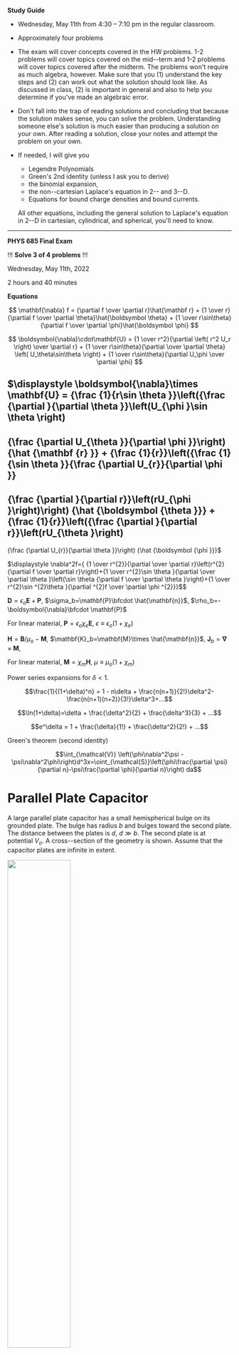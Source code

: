 **Study Guide**

* Wednesday, May 11th from 4:30 – 7:10 pm in the regular classroom. 
* Approximately four problems
* The exam will cover concepts covered in the HW problems. 1-2 problems will cover topics covered on the mid--term and 1-2 problems will cover topics covered after the midterm. The problems won't require as much algebra, however. Make sure that you (1) understand the key steps and (2) can work out what the solution should look like. As discussed in class, (2) is important in general and also to help you determine if you've made an algebraic error.
* Don't fall into the trap of reading solutions and concluding that because the solution makes sense, you can solve the problem. Understanding someone else's solution is much easier than producing a solution on your own. After reading a solution, close your notes and attempt the problem on your own.
* If needed, I will give you
    * Legendre Polynomials
    * Green's 2nd identity (unless I ask you to derive)
    * the binomial expansion,
    * the non--cartesian Laplace's equation in 2-- and 3--D.
    * Equations for bound charge densities and bound currents.

    All other equations, including the general solution to Laplace's equation in 2--D in cartesian, cylindrical, and spherical, you'll need to know.

----

**PHYS 685 Final Exam**

!!! **Solve 3 of 4 problems** !!!

Wednesday, May 11th, 2022

2 hours and 40 minutes

**Equations**

$$
\mathbf{\nabla} f = 
{\partial f \over \partial r}\hat{\mathbf r}
+
{1 \over r}{\partial f \over \partial \theta}\hat{\boldsymbol \theta}
+
{1 \over r\sin\theta}{\partial f \over \partial \phi}\hat{\boldsymbol \phi}
$$

$$
\boldsymbol{\nabla}\cdot\mathbf{U} = 
{1 \over r^2}{\partial \left( r^2 U_r \right) \over \partial r}
+
{1 \over r\sin\theta}{\partial \over \partial \theta} \left(  U_\theta\sin\theta \right)
+
{1 \over r\sin\theta}{\partial U_\phi \over \partial \phi}
$$

$\displaystyle
\boldsymbol{\nabla}\times \mathbf{U} =
{\frac {1}{r\sin \theta }}\left({\frac {\partial }{\partial \theta }}\left(U_{\phi }\sin \theta \right)
-
{\frac {\partial U_{\theta }}{\partial \phi }}\right) {\hat {\mathbf {r} }}
+
{\frac {1}{r}}\left({\frac {1}{\sin \theta }}{\frac {\partial U_{r}}{\partial \phi }}
-
{\frac {\partial }{\partial r}}\left(rU_{\phi }\right)\right) {\hat {\boldsymbol {\theta }}}
+
{\frac {1}{r}}\left({\frac {\partial }{\partial r}}\left(rU_{\theta }\right)
-
{\frac {\partial U_{r}}{\partial \theta }}\right) {\hat {\boldsymbol {\phi }}}$


$\displaystyle
\nabla^2f={ {1 \over r^{2}}{\partial  \over \partial r}\left(r^{2}{\partial f \over \partial r}\right)+{1 \over r^{2}\sin \theta }{\partial  \over \partial \theta }\left(\sin \theta {\partial f \over \partial \theta }\right)+{1 \over r^{2}\sin ^{2}\theta }{\partial ^{2}f \over \partial \phi ^{2}}}$$

$\mathbf{D}=\epsilon_o\mathbf{E}+\mathbf{P}$, $\sigma_b=\mathbf{P}\bfcdot \hat{\mathbf{n}}$,
$\rho_b=-\boldsymbol{\nabla}\bfcdot \mathbf{P}$

For linear material, $\mathbf{P}=\epsilon_o\chi_e\mathbf{E}$, $\epsilon\equiv\epsilon_o(1+\chi_e)$

$\mathbf{H}=\mathbf{B}/\mu_o-\mathbf{M}$, $\mathbf{K}_b=\mathbf{M}\times \hat{\mathbf{n}}$, $\mathbf{J}_b=\boldsymbol{\nabla}\times \mathbf{M}$, 

For linear material, $\mathbf{M}=\chi_m\mathbf{H}$, $\mu\equiv\mu_o(1+\chi_m)$

Power series expansions for $\delta \lt 1$.

$$\frac{1}{(1+\delta)^n} = 1 - n\delta + \frac{n(n+1)}{2!}\delta^2- \frac{n(n+1)(n+2)}{3!}\delta^3+...$$

$$\ln(1+\delta)=\delta + \frac{\delta^2}{2} + \frac{\delta^3}{3} + ...$$

$$e^\delta = 1 + \frac{\delta}{1!} + \frac{\delta^2}{2!} + ...$$

Green's theorem (second identity)

$$\int_{\mathcal{V}} \left(\phi\nabla^2\psi -\psi\nabla^2\phi\right)d^3x=\oint_{\mathcal{S}}\left(\phi\frac{\partial \psi}{\partial n}-\psi\frac{\partial \phi}{\partial n}\right) da$$

# Parallel Plate Capacitor

A large parallel plate capacitor has a small hemispherical bulge on its grounded plate. The bulge has radius $b$ and bulges toward the second plate. The distance between the plates is $d$, $d\gg b$. The second plate is at potential $V_o$. A cross--section of the geometry is shown. Assume that the capacitor plates are infinite in extent.

<img width="53%" src="figures/capacitor_with_bulge.svg"/>

1. Find the potential everywhere inside the capacitor when $b=0$ (no bulge; ordinary parallel plate capacitor). Indicate the coordinate axes used on a diagram.
2. Find the potential everywhere inside the capacitor when $b \ne 0$.

**Answer**

1\. Origin is at center of bulge with $z$ vertically upwards.

$$\psi_o = V_o\frac{z}{d}=V_o\frac{r}{d}\cos\theta$$

2\.

Let the boundary be a volume between the plates with the sides far from the bulge and far from the plate ends. One the four sides, the potential must match the solution to 1\. At $z=d$, the potential must be $V_o$. 

Thus, a candidate solution is the answer from 1\. and additional terms that approach zero far from the bulge.

$$\psi = V_o\frac{r}{d}\cos\theta + \frac{B_0}{r}P_0 + \frac{B_1}{r^2}P_1+...$$

On the bulge, we require $\psi=0$, so

$$\psi(b,\theta)= 0 = V_o\frac{b}{d}\cos\theta + \frac{B_0}{b}P_0 + \frac{B_1}{b^2}P_1+...$$

For this to be satisfied, all $B_l$ must be zero except for $B_1=-V_ob^3/d$.

$$\psi(r,\theta) = V_o\cos\theta\left(\frac{r}{d}-\frac{b^3}{d}\frac{1}{r^2}\right) = \psi_o\left(1-\frac{b^2}{d^2}\frac{1}{r/b}\right)$$

(The latter form is to emphasize the parameter that determines the influence of the bulge is the dimensionless constant $b^2/d^2$ and the distance scale $r/b$, which is greater than 1.)

Normally we would need to explicilty address the non--bulge part of the plate ($\theta=\pi/2$ and $r\gt b$), but the found solution already satisifes $\psi=0$ on that boundary. The potential on the four sides is the solution to 1\., so the side boundary condition is also satisfied because there $r\gg b$.

This problem is electrically equivalent to a grounded sphere in a constant electric field. Probably it was created by noting that placing grounded conductors at the region of space where $\psi=0$ for the grounded sphere problem and a distant parallel plate at $V_o$ gives a problem that looks different but must have the same solution (from uniqueness). Another version of this problem is three parallel plates with the middle having a conducting bubble).

# Dipole in a Dielectric Sphere

A perfect dipole $\mathbf{p}=p_o\hat{\mathbf{z}}$ at the origin is at the center of a dielectric sphere of radius $b$ that is centered on the origin. The dielectric constant of the sphere is $\epsilon$.

Find the potential everywhere.

**Solution**

!!!!DRAFT!!!!

The problem has azimuthal symmetry and $\nabla^2\psi(r,\theta)=0$ for the inner ($i$) region ($r\lt b$) and outer ($o$) region ($r\gt b$). As a result, in each region the potential has the form

$$\psi=\sum_{l=0}^{\infty}A_lr^lP_l(\cos\theta)+ \sum_{l=0}^{\infty}\frac{B_l}{r^{l+1}}P_l(\cos\theta)$$

To clarify notation, $\epsilon_i$ is used in place of $\epsilon$.

_Approach 1_

As $r/b\rightarrow 0$ the system appears as an infinite dielectric with two oppositely charged point charges near the origin.
A single point charge in a dielectric has a field and potential with $\epsilon_o$ replaced with $\epsilon$ and a dipole potential is the sum of the potential of two point charges, so a dipole in an infinite dielectric $\epsilon_i$ will have a potential of $ (p_o\cos\theta/4\pi\epsilon_i)(1/r^2)$.

Based on this, we expect that as $r/b\rightarrow 0$, $\psi^i \rightarrow (p_o\cos\theta/4\pi\epsilon_i)(1/r^2)$. From this it follows that $B_l=0$ for $l\ne 0$ and $B_1=p_o/4\pi\epsilon_i$ and so the inner potential should have the form

$$\psi^i=\sum_{l=0}^{\infty}A_lr^lP_l(\cos\theta)+\frac{p_o}{4\pi\epsilon_i}\frac{\cos\theta}{r^2}$$

As $r/b\rightarrow \infty$, the potential must approach zero (assuming we choose, as usual, that the reference location is "$r=\infty$" and the reference potential is zero). As a result, the $A_l$ terms must all be zero, so the potential for $r\gt b$ must have the form

$$\psi^o=\sum_{l=0}^{\infty}\frac{B_l}{r^{l+1}}P_l(\cos\theta)+\frac{p_o}{4\pi\epsilon_o}\frac{\cos\theta}{r^2}$$

In the above, we have added a term that corresponds to the expected outer field when $b=0$. 

Continuity $\psi_i(b,\theta)=\psi_o(b,\theta)$ and use of $D_r^o(b,\theta)-D_r^i(b,\theta)=0$ with $\mathbf{E}=-\boldsymbol{\nabla}\psi$ and $\mathbf{D}=\epsilon\mathbf{E}$ and algebra will give a result that matches the result quoted in [HW 8.3](hw.html#dipole-in-a-dielectric-sphere), which was the result found by starting with no second term in $\psi^i$ and $\psi^o$:

$$
\psi(r,\theta)=
\begin{cases}
\displaystyle\frac{p_o\cos\theta}{4\pi\epsilon}\left(\frac{1}{r^2}+2\frac{\epsilon-\epsilon_o}{\epsilon+2\epsilon_o}\frac{r}{b^3}\right)
\qquad & r\le b
\\\\
\displaystyle\frac{p_o\cos\theta}{4\pi\epsilon}\frac{3\epsilon}{\epsilon+2\epsilon_o}\frac{1}{r^2}
\qquad &r\ge b
\end{cases}
$$

_Approach 2_

Following the approach taken in [HW 8.3](hw.html#dipole-in-a-dielectric-sphere), we assert that inside and outside the dielectric, there will be a contribution from the dipole of $({p_o}/{4\pi\epsilon_o})({\cos\theta}/{r^2})$, which is the field of the dipole in free space. 

Outside the dielectric, we have

$$\psi^o=\psi_P^o+\frac{p_o}{4\pi\epsilon_o}\frac{\cos\theta}{r^2}$$

For large $r$, $\psi_P^o$ must approach zero, so it will not have $A_l$ terms. So we can write

$$\psi^o=\sum_{l=0}^{\infty}\frac{B_l}{r^{l+1}}P_l(\cos\theta)+\frac{p_o}{4\pi\epsilon_o}\frac{\cos\theta}{r^2}$$

Inside, we have

$$\psi^i=\psi_P^i+\frac{p_o}{4\pi\epsilon_o}\frac{\cos\theta}{r^2}$$

It is very tempting to state that inside the dielectric, $\psi^i_P$ must be finite. In this case, it would not have $B_l$ terms. If one does this you will get a different answer from Approach 1. The reason is the embedded dipole, which has a potential that diverges at the origin, induces a bound charge distribution that diverges at the origin. To get the same answer as in Approach 1, we need to allow $\psi^i_P$ to have a $B_1/r^2$ term. This error would have been noticed upon using the $\epsilon\rightarrow \infty$ check suggeted in [HW 8.2](hw.html#dipole-in-a-dielectric-sphere).

Thus, we need to use

$$\psi^i=\sum_{l=0}^{\infty}A_lr^lP_l(\cos\theta)+\frac{B_1}{r^2}\cos\theta+\frac{p_o}{4\pi\epsilon_o}\frac{\cos\theta}{r^2}$$

Starting $\psi^o$ given above and this $\psi^i$ will yield the same final result as in Approach 1.

_Approach 3_

The justification for the need of the $B_1/r^2$ terms in Approach 2 will be perhaps clearer if we modify the problem so that the dipole is in a free--space cavity of radius $\Delta$. This creates an additional region to address and more algebra, but one will see that the inner surface of the cavity produces a field of $\frac{p_o}{4\pi\epsilon_i}\frac{\cos\theta}{r^2}$ in the limit that $\Delta \rightarrow 0$.

_Approach 4_

Find the field for an off--center point charge $q$ at $z=\Delta$ in a dielectric. Do this by seeking a potential in three regions. Add this potential to the potential for $-q$ at $z=-\Delta$ and then take the limit as $\Delta \rightarrow 0$.

# Magnetizable Sphere in Uniform Field

An initially unmagnetized sphere of radius $b$ and permeability $\mu_i$ is placed is a region of free space (so a permeability of $\mu_o$) where there is an external magnetic field $B_{\text{ext}}\zhat$.

Assume that the scalar magnetic potential, $\psi_m$, will have the form, for $r\le b$

$$\psi^i_m(r,\theta)=A_1r\cos\theta\thickspace ,$$

and for $r \ge b$,

$$\psi^o_m(r,\theta)=-\frac{B_{\text{ext}}}{\mu_o}r\cos\theta+\frac{B_2}{r^2}\cos\theta\thinspace$$

1\. Find the unknown constants $A_1$ and $B_2$.

2\. Find $\mathbf{B}$ inside the sphere.

3\. Find the magnetization of the sphere.

**Answer**

!!!!DRAFT!!!!

1\.

Continuity of $\psi$ (which follows from the continuity of tangential component of $\mathbf{H}$) is:

$\psi_m^i(b,\theta)=\psi_m^o(b,\theta)$

(The units of the first term $\psi^o_m$ indicate that it a scalar potential for $\mathbf{H}$ and not $\mathbf{B}$. If one assumes the scalar potential was for $\mathbf{B}$, there will be a units problem and continuity in the form above; more importantly, continuity does not apply to a scalar potential for $\mathbf{B}$ because continuity is derived from the condition that the curl of $\mathbf{H}$, not $\mathbf{B}$, is zero. I never went over this in class, but units should have have ruled out the option that $\mathbf{B}=-\boldsymbol{\nabla}\psi_m$.)

This gives

$$A_1b\cos\theta=-\frac{B_\text{ext}}{\mu_o}b\cos\theta + \frac{B_2}{b^2}\cos\theta$$

from which it follows that

$$\boxed{A_1b=-\frac{B_\text{ext}}{\mu_o}b + \frac{B_2}{b^2}}$$

From $\mathbf{\nabla}\bfcdot\mathbf{B}=0$, it follows that at $r=b$

$(\mathbf{B}_o-\mathbf{B}_i)\bfcdot\hat{\mathbf{r}}=0$

or

$(\mu_o\mathbf{H}_o-\mu_i\mathbf{H}_i)\bfcdot\hat{\mathbf{r}}=0$

or

$$\left[\mu_o\frac{\partial \psi_o}{\partial r}-\frac{\partial \psi_o}{\partial r}\right]_{r=b} = 0$$

from which it follows that

$$\boxed{-B_\text{ext}-\mu_o\frac{2B_2}{b^3}=\mu_iA_1}$$

Using the two boxed equations above gives

$$A_1=-\frac{B_\text{ext}}{\mu_o}\frac{3}{\mu_i/\mu_o+2}$$

$$B_2=b^3\frac{B_\text{ext}}{\mu_o}\frac{\mu_i/\mu_o-1}{\mu_i/\mu_o+2}$$

We could find a scalar magnetic potential because $\boldsymbol{\nabla}\times \mathbf{H}=0$, so $\mathbf{H}=-\boldsymbol{\nabla}\psi_m$. Using $\mathbf{H}=\mathbf{B}/\mu$ gives

$\mathbf{B}=-\mu\boldsymbol{\nabla}\psi_m$

The gradient in spherical coordinates is

$$
\mathbf{\nabla} \psi_m = 
{\partial \psi_m \over \partial r}\hat{\mathbf r}
+
{1 \over r}{\partial \psi_m \over \partial \theta}\hat{\boldsymbol \theta}
+
{1 \over r\sin\theta}{\partial \psi_m \over \partial \phi}\hat{\boldsymbol \phi}
$$

Using $\psi_m^i$ gives

$\mathbf{B}^i=-\mu_i\boldsymbol{\nabla}\psi_m=-\mu_iA_1(\cos\theta\hat{\mathbf r}-\sin\theta\hat{\boldsymbol \theta})=\mu_iA_1\zhat$

$$\mathbf{B}^i=B_\text{ext}\frac{3\mu_i/\mu_o}{\mu_i/\mu_o+2}\zhat$$

For $\mu_i=\mu_o$, we get $\mathbf{B}^i=\mathbf{B}_\text{ext}$, as expected.

3\.

$$\mathbf{M}^i=\chi_m^i\mathbf{H}^i=\chi_m^i\frac{\mathbf{B}^i}{\mu_i}=\left(\frac{\mu_i}{\mu_o}-1\right)\frac{\mathbf{B}^i}{\mu_i}$$

For $\mu_i=\mu_o$, we get $\mathbf{M}^i=0$, as expected.

# Rotating Sphere

An origin--centered sphere with uniform surface charge density $\sigma$ and radius $b$ rotating around the $z$--axis with angular velocity $\omega$ results in a surface current of $\mathbf{K}=\omega b\sigma\sin\theta\hat{\boldsymbol{\phi}}$.

Use

$$\mathbf{A}(\mathbf{x})=\frac{\mu_o}{4\pi}\int \frac{\mathbf{K}(\mathbf{x}')}{|\mathbf{x}-\mathbf{x}'|}da'$$

and

$$\displaystyle\frac{1}{|\mathbf{x}-\mathbf{x}'|} = \sum_{l=0}^\infty \sum_{m=-l}^l \frac{4\pi}{2l+1}\frac{r_\lt^{l}}{r_\gt^{l+1}}Y^*\_{lm}(\theta',\phi')Y\_{lm}(\theta,\phi)$$

and one or more of

$\displaystyle l=0\quad\quad \displaystyle Y_{00}(\theta,\phi)=\sqrt{1\over 4\pi}=\sqrt{1\over 4\pi}P_o(\cos\theta)$


$l=1
\quad 
\begin{cases}
\displaystyle Y_{11}(\theta,\phi)=-\sqrt{3\over 8\pi} \sin\theta e^{i\phi}\\ \\
\displaystyle Y_{10}(\theta,\phi)=\sqrt{3\over 4\pi} \cos\theta=\sqrt{3\over 4\pi} P_1(\cos\theta)\\ \\
\displaystyle Y_{1,-1}(\theta,\phi)=-Y_{11}^{*}(\theta,\phi)
\end{cases}
$

and

$$\int_0^{2\pi}d\phi\int_0^\pi\sin\theta d\theta Y^\*\_{l'm'}(\theta',\phi')Y_{lm}(\theta,\phi)=\delta_{ll'}\delta_{mm'}$$

to show that for $r \lt b$,

$$\mathbf{A}=\frac{\mu_o b \omega \sigma}{3} r\sin\theta \hat{\boldsymbol{\phi}}$$

**Partial Solution**

!!!!DRAFT!!!

_Key steps_

Let $K_o=\omega b\sigma$

Inside the sphere, $r_{\gt}=b$ and $r_{\lt}=r$.

$\mathbf{K}(\mathbf{x}')=K_o\sin\theta'\hat{\boldsymbol{\phi}}'=K_o\sin\theta'(-\sin\phi'\xhat+\cos\phi'\yhat)$

**Important**: $\hat{\boldsymbol{\phi}}$ depends on $\phi$! So when we switch to using primes for $\mathbf{K}$, we need to change everything in it that depends on $\phi$ to be primed. To emphasize this, I sometimes write non--cartesian unit vectors with primes as done above. See also 1.4.1 of Griffiths 4th Edition (search on "poisonous snake"; I know, snakes are venomous.) I know I mentioned this repeatedly in class. In the future, I may make a song about it to see if that prevents people from making this too--common mistake.

Integration will be easier if we use Euler's identity and the given table above to re--write $\mathbf{K}$ in terms of spherical harmonics. (We did a similar thing in problems where the potential on a sphere or the charge density on a sphere was not written in terms of the Legendre polynomials. It is easier if they are re--writen in terms of the Legendre polynomials.)

$$\sin\theta'\sin\phi'=\frac{Y_{1,-1}(\theta',\phi')+Y_{1,1}(\theta',\phi')}{-2i\sqrt{3/8\pi}}$$

$$\sin\theta'\cos\phi'=\frac{Y_{1,-1}(\theta',\phi')-Y_{1,1}(\theta',\phi')}{2\sqrt{3/8\pi}}$$

so that the orthogonality equation can be used.

$$da'=b^2\sin\theta'd\theta' d\phi'$$

The above with orthogonality will give

$$A_x=\frac{\mu_o}{4\pi}\frac{Y_{1,-1}(\theta,\phi)+Y_{1,1}(\theta,\phi)}{-2i\sqrt{3/8\pi}}\frac{4\pi}{3}r$$

which simplifies to

$$A_x=-\frac{\mu_oK_o}{3}r\sin\theta\sin\phi$$

Similar steps lead to 

$$A_y=\frac{\mu_oK_o}{3}r\sin\theta\cos\phi$$

Using again $\hat{\boldsymbol{\phi}}=-\sin\phi\xhat+\cos\phi\yhat$

gives

$$\mathbf{A}=\frac{\mu_oK_o}{3} r\sin\theta \hat{\boldsymbol{\phi}}$$

